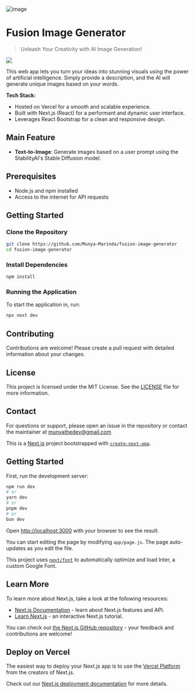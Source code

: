 ![image](https://github.com/Munya-Marinda/fusion-image-generator/assets/84540577/90bc895f-d661-4f15-aee3-7edea05db420)

# Fusion Image Generator

> Unleash Your Creativity with AI Image Generation!

<img src="https://github.com/Munya-Marinda/fusion-image-generator/blob/main/public/assets/banner-2.png?raw=true" />

 
This web app lets you turn your ideas into stunning visuals using the power of artificial intelligence. Simply provide a description, and the AI will generate unique images based on your words.

**Tech Stack:**

- Hosted on Vercel for a smooth and scalable experience.
- Built with Next.js (React) for a performant and dynamic user interface.
- Leverages React Bootstrap for a clean and responsive design.
   
## Main Feature

- **Text-to-Image**: Generate images based on a user prompt using the StabilityAI's Stable Diffusion model.

## Prerequisites

- Node.js and npm installed
- Access to the internet for API requests

## Getting Started

### Clone the Repository

```bash
git clone https://github.com/Munya-Marinda/fusion-image-generator
cd fusion-image-generator
```

### Install Dependencies

```bash
npm install
```

### Running the Application

To start the application in, run:

```bash
npx next dev
```

## Contributing

Contributions are welcome! Please create a pull request with detailed information about your changes.

## License

This project is licensed under the MIT License. See the [LICENSE](LICENSE) file for more information.

## Contact

For questions or support, please open an issue in the repository or contact the maintainer at munyathedev@gmail.com

This is a [Next.js](https://nextjs.org/) project bootstrapped with [`create-next-app`](https://github.com/vercel/next.js/tree/canary/packages/create-next-app).

## Getting Started

First, run the development server:

```bash
npm run dev
# or
yarn dev
# or
pnpm dev
# or
bun dev
```

Open [http://localhost:3000](http://localhost:3000) with your browser to see the result.

You can start editing the page by modifying `app/page.js`. The page auto-updates as you edit the file.

This project uses [`next/font`](https://nextjs.org/docs/basic-features/font-optimization) to automatically optimize and load Inter, a custom Google Font.

## Learn More

To learn more about Next.js, take a look at the following resources:

- [Next.js Documentation](https://nextjs.org/docs) - learn about Next.js features and API.
- [Learn Next.js](https://nextjs.org/learn) - an interactive Next.js tutorial.

You can check out [the Next.js GitHub repository](https://github.com/vercel/next.js/) - your feedback and contributions are welcome!

## Deploy on Vercel

The easiest way to deploy your Next.js app is to use the [Vercel Platform](https://vercel.com/new?utm_medium=default-template&filter=next.js&utm_source=create-next-app&utm_campaign=create-next-app-readme) from the creators of Next.js.

Check out our [Next.js deployment documentation](https://nextjs.org/docs/deployment) for more details.
